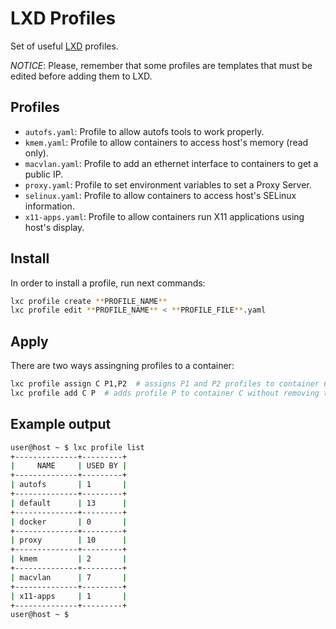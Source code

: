 # LXD Profiles

Set of useful [LXD](https://linuxcontainers.org/lxd/) profiles.

*NOTICE*: Please, remember that some profiles are templates that must be edited before adding them to LXD.

## Profiles

* `autofs.yaml`: Profile to allow autofs tools to work properly.
* `kmem.yaml`: Profile to allow containers to access host's memory (read only).
* `macvlan.yaml`: Profile to add an ethernet interface to containers to get a public IP.
* `proxy.yaml`: Profile to set environment variables to set a Proxy Server.
* `selinux.yaml`: Profile to allow containers to access host's SELinux information.
* `x11-apps.yaml`: Profile to allow containers run X11 applications using host's display. 

## Install

In order to install a profile, run next commands:

```bash
lxc profile create **PROFILE_NAME**
lxc profile edit **PROFILE_NAME** < **PROFILE_FILE**.yaml
```

## Apply

There are two ways assingning profiles to a container:

```bash
lxc profile assign C P1,P2  # assigns P1 and P2 profiles to container C removing other ones
lxc profile add C P  # adds profile P to container C without removing the others
```

## Example output

```bash
user@host ~ $ lxc profile list
+--------------+---------+
|     NAME     | USED BY |
+--------------+---------+
| autofs       | 1       |
+--------------+---------+
| default      | 13      |
+--------------+---------+
| docker       | 0       |
+--------------+---------+
| proxy        | 10      |
+--------------+---------+
| kmem         | 2       |
+--------------+---------+
| macvlan      | 7       |
+--------------+---------+
| x11-apps     | 1       |
+--------------+---------+
user@host ~ $

```
